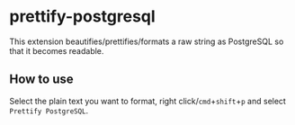 # prettify-postgresql

This extension beautifies/prettifies/formats a raw string as PostgreSQL so that it becomes readable.

## How to use

Select the plain text you want to format, right click/`cmd`+`shift`+`p` and select `Prettify PostgreSQL`.
